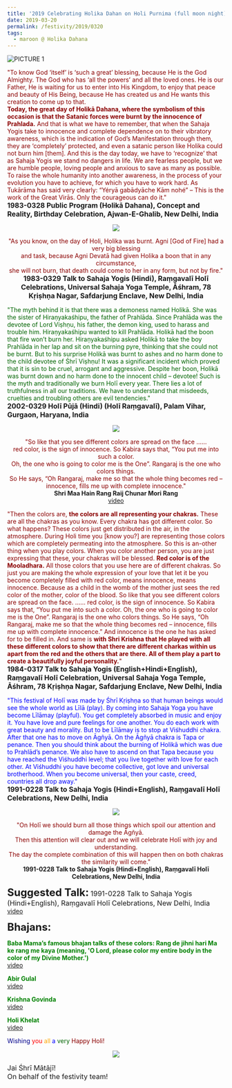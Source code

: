 ```yaml
---
title: '2019 Celebrating Holika Dahan on Holi Purnima (full moon night)'
date: 2019-03-20
permalink: /festivity/2019/0320
tags:
  - maroon @ Holika Dahana
---
```


![PICTURE 1](/images/image1.png)

<p>
<font color="DarkRed">"To know God ‘itself’ is ‘such a great’ blessing, because He is the God Almighty. The God who has ‘all the powers’ and all the loved ones. He is our Father, He is waiting for us to enter into His Kingdom, to enjoy that peace and beauty of His Being, because He has created us and He wants this creation to come up to that.<br>
<b>Today, the great day of Holikā Dahana, where the symbolism of this occasion is that the Satanic forces were burnt by the innocence of Prahlada.</b> And that is what we have to remember, that when the Sahaja Yogis take to innocence and complete dependence on to their vibratory awareness, which is the indication of God’s Manifestation through them, they are ‘completely’ protected, and even a satanic person like Holika could not burn him [them]. And this is the day today, we have to ‘recognize’ that as Sahaja Yogis we stand no dangers in life. We are fearless people, but we are humble people, loving people and anxious to save as many as possible. To raise the whole humanity into another awareness, in the process of your evolution you have to achieve, for which you have to work hard. As Tukārāma has said very clearly: “Yéryā gabādyāche Kām nohé” – This is the work of the Great Virās. Only the courageous can do it."</font><br>
<font size="+0"><b>1983-0328 Public Program (Holikā Dahana), Concept and Reality, Birthday Celebration, Ajwan-E-Ghalib, New Delhi, India</b></font>
</p>

<div style="text-align: center"><img src="/images/image132.png" /></div>

<p style="text-align:center;">
<font color="DarkRed">"As you know, on the day of Holi, Holika was burnt. Agni [God of Fire] had a very big blessing<br>
and task, because Agni Devatā had given Holika a boon that in any circumstance,<br>
she will not burn, that death could come to her in any form, but not by fire."</font><br>
<font size="+0"><b>1983-0329 Talk to Sahaja Yogis (Hindi), Raṃgavalī Holī Celebrations, Universal Sahaja Yoga Temple, Āśhram, 78 Kṛiṣhṇa Nagar, Safdarjung Enclave, New Delhi, India</b></font>
</p>

<p>
<font color="DarkGreen">"The myth behind it is that there was a demoness named Holikā. She was the sister of Hiraṇyakaśhipu, the father of Prahlāda. Since Prahlāda was the devotee of Lord Viṣhṇu, his father, the demon king, used to harass and trouble him. Hiraṇyakaśhipu wanted to kill Prahlāda. Holikā had the boon that fire won’t burn her. Hiraṇyakaśhipu asked Holikā to take the boy Prahlāda in her lap and sit on the burning pyre, thinking that she could not be burnt. But to his surprise Holikā was burnt to ashes and no harm done to the child devotee of Śhrī Viṣhṇu! It was a significant incident which proved that it is sin to be cruel, arrogant and aggressive. Despite her boon, Holikā was burnt down and no harm done to the innocent child – devotee!
Such is the myth and traditionally we burn Holī every year. There lies a lot of truthfulness in all our traditions. We have to understand that misdeeds, cruelties and troubling others are evil tendencies."</font><br>
<font size="+0"><b>2002-0329 Holī Pūjā (Hindi) (Holī Raṃgavalī), Palam Vihar, Gurgaon, Haryana, India</b></font>
</p>

<div style="text-align: center"><img src="/images/image133.png" /></div>

<p style="text-align:center;">
<font color="DarkRed">"So like that you see different colors are spread on the face ......<br>
red color, is the sign of innocence. So Kabira says that, “You put me into such a color.<br>
Oh, the one who is going to color me is the One”. Rangaraj is the one who colors things.<br>
So He says, “Oh Rangaraj, make me so that the whole thing becomes red – innocence, fills me up with complete innocence."</font><br>
<b>Shri Maa Hain Rang Raij Chunar Mori Rang</b><br>
<a href="https://www.youtube.com/watch?v=RWtxxyvWe7E">video</a> 
</p>

<p>
<font color="DarkRed">"Then the colors are, <b>the colors are all representing your chakras.</b> These are all the chakras as you know. Every chakra has got different color. So what happens? These colors just get distributed in the air, in the atmosphere. During Holi time you [know you?] are representing those colors which are completely permeating into the atmosphere. So this is an-other thing when you play colors. When you color another person, you are just expressing that these, your chakras will be blessed. <b>Red color is of the Mooladhara.</b> All those colors that you use here are of different chakras. So just you are making the whole expression of your love that let it be you become completely filled with red color, means innocence, means innocence. Because as a child in the womb of the mother just sees the red color of the mother, color of the blood.
So like that you see different colors are spread on the face. ...... red color, is the sign of innocence. So Kabira says that, “You put me into such a color. Oh, the one who is going to color me is the One”. Rangaraj is the one who colors things. So He says, “Oh Rangaraj, make me so that the whole thing becomes red – innocence, fills me up with complete innocence.” And innocence is the one he has asked for to be filled in. And same is <b>with Shri Krishna that He played with all these different colors to show that there are different charkas within us apart from the red and the others that are there. All of them play a part to create a beautifully joyful personality.</b>"</font><br>
<font size="+0"><b>1984-0317 Talk to Sahaja Yogis (English+Hindi+English), Raṃgavalī Holī Celebration, Universal Sahaja Yoga Temple, Āśhram, 78 Kṛiṣhṇa Nagar, Safdarjung Enclave, New Delhi, India</b></font>
</p>

<p>
<font color="blue">"This festival of Holī was made by Śhrī Kṛiṣhṇa so that human beings would see the whole world as Līlā (play). By coming into Sahaja Yoga you have become Līlāmay (playful). You get completely absorbed in music and enjoy it. You have love and pure feelings for one another. You do each work with great beauty and morality. But to be Līlāmay is to stop at Viśhuddhi chakra. After that one has to move on Āgñyā. On the Āgñyā chakra is Tapa or penance. Then you should think about the burning of Holikā which was due to Prahlād’s penance. We also have to ascend on that Tapa because you have reached the Viśhuddhi level; that you live together with love for each other. At Viśhuddhi you have become collective, got love and universal brotherhood. When you become universal, then your caste, creed, countries all drop away."</font><br>
<font size="+0"><b>1991-0228 Talk to Sahaja Yogis (Hindi+English), Raṃgavalī Holī Celebrations, New Delhi, India</b></font>
</p>

<div style="text-align: center"><img src="/images/image134.png" /></div>

<p style="text-align:center;">
<font color="DarkRed">"On Holī we should burn all those things which spoil our attention and damage the Āgñyā.<br>
Then this attention will clear out and we will celebrate Holī with joy and understanding.<br>
The day the complete combination of this will happen then on both chakras the similarity will come."</font><br>
<b>1991-0228 Talk to Sahaja Yogis (Hindi+English), Raṃgavalī Holī Celebrations, New Delhi, India</b>
</p>

<font size="+2"><b>Suggested Talk:</b></font> 
<font size="+0">1991-0228 Talk to Sahaja Yogis (Hindi+English), Raṃgavalī Holī Celebrations, New Delhi, India</font>
<a href="https://seven-teams.github.io/Videos_Links.html"> video</a><br>

<font size="+2"><b>Bhajans:</b></font>

<p>
<font color="green"><b>Baba Mama’s famous bhajan talks of these colors: Rang de jihni hari Ma ke rang me kaya (meaning, 'O Lord, please color my entire body in the color of my Divine Mother.')</b></font><br>
<a href="https://www.youtube.com/watch?v=zcAvt3cDa0Y&list=PL12CE57584C21BCE2"> video</a><br>
</p>

<p>
<font color="green"><b>Abir Gulal</b></font><br>
<a href="https://www.youtube.com/watch?v=TjPTm04s6l8">video</a>
</p>

<p>
<font color="green"><b>Krishna Govinda</b></font><br>
<a href="https://seven-teams.github.io/Videos_Links.html">video</a>
</p>
 
<p>
<font color="green"><b>Holi Khelat</b></font><br>
<a href="https://www.youtube.com/watch?v=nnbVgjyEyp4">video</a> 
</p>

<p style="text-align:left;">
<font color="DarkBlue">Wishing</font> <font color="red">you</font> <font color="orange">all</font> <font color="blue">a</font> <font color="DarkGreen">very</font> <font color="DarkRed">Happy Holi!</font><br>
</p>

<div style="text-align: center"><img src="/images/image135.png" /></div>

<p>
<font size="+0">Jai Śhrī Mātājī!<br>
On behalf of the festivity team!</font>
</p>
